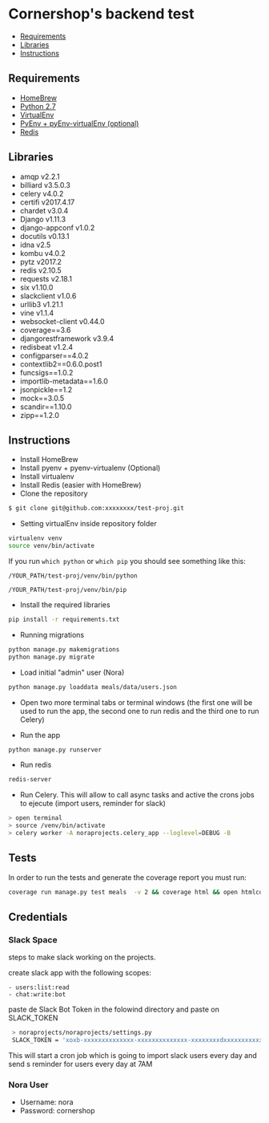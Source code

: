 # Cornershop's backend test

- [Requirements](#Requirements)
- [Libraries](#Libraries)
- [Instructions](#Instructions)

## <a name="Requirements"></a>Requirements

- [HomeBrew](https://brew.sh/index_es)
- [Python 2.7](https://www.python.org/download/releases/2.7/)
- [VirtualEnv](https://github.com/pypa/virtualenv)
- [PyEnv + pyEnv-virtualEnv (optional)](https://github.com/pyenv/pyenv-virtualenv)
- [Redis](https://redis.io/)

## <a name="Libraries"></a>Libraries

- amqp v2.2.1
- billiard v3.5.0.3
- celery v4.0.2
- certifi v2017.4.17
- chardet v3.0.4
- Django v1.11.3
- django-appconf v1.0.2
- docutils v0.13.1
- idna v2.5
- kombu v4.0.2
- pytz v2017.2
- redis v2.10.5
- requests v2.18.1
- six v1.10.0
- slackclient v1.0.6
- urllib3 v1.21.1
- vine v1.1.4
- websocket-client v0.44.0
- coverage==3.6
- djangorestframework v3.9.4
- redisbeat v1.2.4
- configparser==4.0.2
- contextlib2==0.6.0.post1
- funcsigs==1.0.2
- importlib-metadata==1.6.0
- jsonpickle==1.2
- mock==3.0.5
- scandir==1.10.0
- zipp==1.2.0


## <a name="Instructions"></a>Instructions

- Install HomeBrew
- Install pyenv + pyenv-virtualenv (Optional)
- Install virtualenv
- Install Redis (easier with HomeBrew)
- Clone the repository 


```bash
$ git clone git@github.com:xxxxxxxx/test-proj.git
```

- Setting virtualEnv inside repository folder

```bash
virtualenv venv
source venv/bin/activate
```

If you run ``which python`` or ``which pip`` you should see something like this: 
    
```
/YOUR_PATH/test-proj/venv/bin/python 
```

```
/YOUR_PATH/test-proj/venv/bin/pip 
```

- Install the required libraries

```bash
pip install -r requirements.txt
```

- Running migrations

```bash
python manage.py makemigrations
python manage.py migrate
```

- Load initial "admin" user (Nora)

```bash
python manage.py loaddata meals/data/users.json
```

- Open two more terminal tabs or terminal windows (the first one will be used to run the app, the second one to run redis and the third one to run Celery)

- Run the app

```bash
python manage.py runserver
```

- Run redis

```bash
redis-server
```

- Run Celery.
This will allow to call async tasks and active the crons jobs to ejecute (import users, reminder for slack)

```bash
> open terminal
> source /venv/bin/activate
> celery worker -A noraprojects.celery_app --loglevel=DEBUG -B
```

## Tests

In order to run the tests and generate the coverage report you must run:

```bash
coverage run manage.py test meals  -v 2 && coverage html && open htmlcov/index.html
```

## Credentials

### Slack Space
steps to make slack working on the projects.

create slack app with the following scopes:

	- users:list:read
	- chat:write:bot

paste de Slack Bot Token in the folowind directory and paste on SLACK_TOKEN

```bash
 > noraprojects/noraprojects/settings.py
 SLACK_TOKEN = 'xoxb-xxxxxxxxxxxxxx-xxxxxxxxxxxxxx-xxxxxxxxdxxxxxxxxxxxxxxx'
```

This will start a cron job which is going to import slack users every day and send s reminder for users every day at 7AM

### Nora User

- Username: nora
- Password: cornershop
